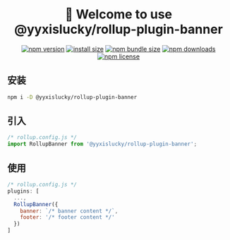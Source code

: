 <div align="center">

# 🚀 Welcome to use @yyxislucky/rollup-plugin-banner
[![npm version](https://img.shields.io/npm/v/@yyxislucky/rollup-plugin-banner.svg?style=flat-square)](https://www.npmjs.org/package/@yyxislucky/rollup-plugin-banner)
[![install size](https://img.shields.io/badge/dynamic/json?url=https://packagephobia.com/v2/api.json?p=@yyxislucky/rollup-plugin-banner&query=$.install.pretty&label=install%20size&style=flat-square)](https://packagephobia.now.sh/result?p=@yyxislucky/rollup-plugin-banner)
[![npm bundle size](https://img.shields.io/bundlephobia/minzip/@yyxislucky/rollup-plugin-banner?style=flat-square)](https://bundlephobia.com/package/@yyxislucky/rollup-plugin-banner@latest)
[![npm downloads](https://img.shields.io/npm/dm/@yyxislucky/rollup-plugin-banner.svg?style=flat-square)](https://npm-stat.com/charts.html?package=@yyxislucky/rollup-plugin-banner)
[![npm license](https://img.shields.io/npm/l/@yyxislucky/rollup-plugin-banner.svg?style=flat-square)](https://img.shields.io/npm/l/@yyxislucky/rollup-plugin-banner.svg?style=flat-square)

</div>

## 安装
```bash
npm i -D @yyxislucky/rollup-plugin-banner
```
## 引入
```js
/* rollup.config.js */
import RollupBanner from '@yyxislucky/rollup-plugin-banner';
```
## 使用
```js
/* rollup.config.js */
plugins: [
  ...,
  RollupBanner({
    banner: `/* banner content */`,
    footer: '/* footer content */'
  })
]
```
